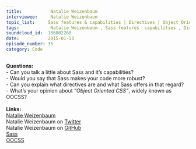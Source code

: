 ```yaml
--- 
title:           Natalie Weizenbaum 
interviewee:     Natalie Weizenbaum 
topic_list:     Sass features & capabilities | Directives | Object Oriented CSS
tags:            Natalie Weizenbaum , Sass features  capabilities , Directives , Object Oriented CSS
soundcloud_id:  186002268
date:           2015-01-13
episode_number: 35
category: Code
---
```


<p class="show_notes_display"><b>Questions:</b><br>- Can you talk a little about Sass and it’s capabilities?<br>- Would you say that Sass makes your code more robust?<br>- Can you explain what directives are and what Sass offers in that regard?<br>- What’s your opinion about “<i>Object Oriented CSS”</i>, widely known as OOCSS?<br><br><b>Links:</b><br><a rel="nofollow" target="_blank" href="http://nex-3.com/">Natalie Weizenbaum</a><br>Natalie Weizenbaum on <a rel="nofollow" target="_blank" href="https://twitter.com/nex3">Twitter</a><br>Natalie Weizenbaum on <a rel="nofollow" target="_blank" href="https://github.com/nex3">GitHub</a><br><a rel="nofollow" target="_blank" href="http://sass-lang.com/">Sass</a><br><a rel="nofollow" target="_blank" href="http://www.smashingmagazine.com/2011/12/12/an-introduction-to-object-oriented-css-oocss/">OOCSS</a></p>
